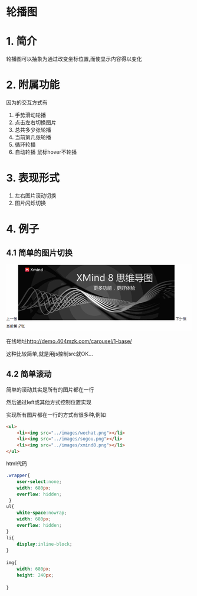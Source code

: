 # 轮播图

# 1. 简介

轮播图可以抽象为通过改变坐标位置,而使显示内容得以变化

# 2. 附属功能

因为的交互方式有

1. 手势滑动轮播
2. 点击左右切换图片
3. 总共多少张轮播
4. 当前第几张轮播
5. 循环轮播
6. 自动轮播 鼠标hover不轮播

# 3. 表现形式

1. 左右图片滚动切换
2. 图片闪烁切换

# 4. 例子

## 4.1 简单的图片切换

![图片切换轮播图](/assets/carousel_1_base.gif)

在线地址<http://demo.404mzk.com/carousel/1-base/>

这种比较简单,就是用js控制src就OK...

## 4.2 简单滚动

简单的滚动其实是所有的图片都在一行

然后通过left或其他方式控制位置实现

实现所有图片都在一行的方式有很多种,例如

```html
<ul>
    <li><img src="../images/wechat.png"></li>
    <li><img src="../images/sogou.png"></li>
    <li><img src="../images/xmind8.png"></li>
</ul>
```

html代码

```css
.wrapper{
    user-select:none;
    width: 680px;
    overflow: hidden;
 }
ul{
    white-space:nowrap;
    width: 680px;
    overflow: hidden;
}
li{
    display:inline-block;
}

img{
    width: 680px;
    height: 240px;
    
}
```


